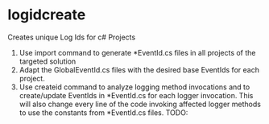 # logidcreate
Creates unique Log Ids for c# Projects

1. Use import command to generate *EventId.cs files in all projects of the targeted solution
2. Adapt the GlobalEventId.cs files with the desired base EventIds for each project.
3. Use createid command to analyze logging method invocations and to create/update EventIds in *EventId.cs for each logger invocation. 
This will also change every line of the code invoking affected logger methods to use the constants from *EventId.cs files.
 TODO:
